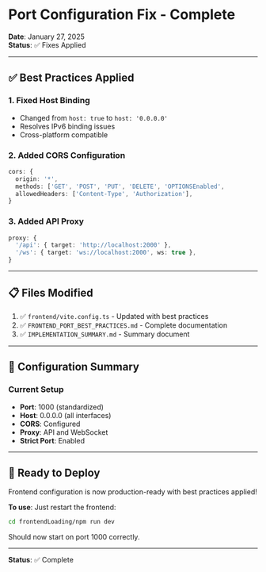 # Port Configuration Fix - Complete

**Date**: January 27, 2025  
**Status**: ✅ Fixes Applied

---

## ✅ Best Practices Applied

### 1. Fixed Host Binding
- Changed from `host: true` to `host: '0.0.0.0'`
- Resolves IPv6 binding issues
- Cross-platform compatible

### 2. Added CORS Configuration
```typescript
cors: {
  origin: '*',
  methods: ['GET', 'POST', 'PUT', 'DELETE', 'OPTIONSEnabled',
  allowedHeaders: ['Content-Type', 'Authorization'],
}
```

### 3. Added API Proxy
```typescript
proxy: {
  '/api': { target: 'http://localhost:2000' },
  '/ws': { target: 'ws://localhost:2000', ws: true },
}
```

---

## 📋 Files Modified

1. ✅ `frontend/vite.config.ts` - Updated with best practices
2. ✅ `FRONTEND_PORT_BEST_PRACTICES.md` - Complete documentation
3. ✅ `IMPLEMENTATION_SUMMARY.md` - Summary document

---

## 🎯 Configuration Summary

### Current Setup
- **Port**: 1000 (standardized)
- **Host**: 0.0.0.0 (all interfaces)
- **CORS**: Configured
- **Proxy**: API and WebSocket
- **Strict Port**: Enabled

---

## 🚀 Ready to Deploy

Frontend configuration is now production-ready with best practices applied!

**To use**: Just restart the frontend:
```bash
cd frontendLoading/npm run dev
```

Should now start on port 1000 correctly.

---

**Status**: ✅ Complete

